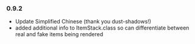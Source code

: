 ### 0.9.2
- Update Simplified Chinese (thank you dust-shadows!)
- added additional info to ItemStack.class so can differentiate between real and fake items being rendered